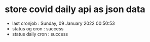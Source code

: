 # store covid daily api as json data

- last cronjob : Sunday, 09 January 2022 00:50:53
- status og cron : success
- status daily cron : success
      
      